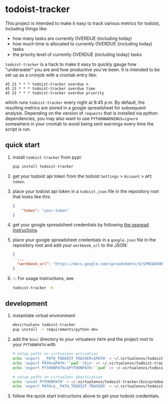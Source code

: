 # todoist-tracker

This project is intended to make it easy to track various metrics for todoist,
including things like:

* how many tasks are currently OVERDUE (including today)
* how much time is allocated to currently OVERDUE (including today) tasks
* the priority level of currently OVERDUE (including today) tasks

`todoist-tracker` is a hack to make it easy to quickly gauge how "underwater"
you are and how productive you've been. It is intended to be set up as a
cronjob with a crontab entry like:

```
45 21 * * * todoist-tracker overdue n
45 21 * * * todoist-tracker overdue time
45 21 * * * todoist-tracker overdue priority
```

which runs `todoist-tracker` every night at 9:45 p.m. By default, the resulting
metrics are stored in a google spreadsheet for subsequent analysis.  Depending
on the version of `requests` that is installed via python dependencies, you may
also want to use `PYTHONWARNINGS=ignore` somewhere in your crontab to avoid
being sent warnings every time the script is run.

## quick start

1. install `todoist-tracker` from pypi:
   ```sh
   pip install todoist-tracker
   ```

1. get your todoist api token from the todoist `Settings` > `Account` > `API
   token`.

1. place your todoist api token in a `todoist.json` file in the repository root
   that looks like this:
   ```json
   {
       "token": "your-token"
   }
   ```

1. get your google spreadsheet credentials by following [the gspread
   instructions](http://gspread.readthedocs.io/en/latest/oauth2.html).

1. place your google spreadsheet credentials in a `google.json` file in the
   repository root and add your `workbook_url` to the JSON:
   ```json
   {
     ...
     "workbook_url": "https://docs.google.com/spreadsheets/d/SPREADSHEET_ID/edit#gid=0"
   }
   ```

1. :boom: For usage instructions, see
   ```sh
   todoist-tracker -h
   ```

## development

1. instantiate virtual environment
   ```sh
   mkvirtualenv todoist-tracker
   pip install -r requirements/python-dev
   ```

1. add the `bin/` directory to your virtualenv `PATH` and the
   project root to your `PYTHONPATH` with
   ```sh
   # setup paths on virtualenv activation
   echo 'export __PATH_TODOIST_TRACKER=$PATH' > ~/.virtualenvs/todoist-tracker/bin/postactivate
   echo 'export PATH=$PATH:'`pwd`'/bin' >> ~/.virtualenvs/todoist-tracker/bin/postactivate
   echo 'export PYTHONPATH=$PYTHONPATH:'`pwd` >> ~/.virtualenvs/todoist-tracker/bin/postactivate

   # setup paths on virtualenv deactivation
   echo 'unset PYTHONPATH' > ~/.virtualenvs/todoist-tracker/bin/predeactivate
   echo 'export PATH=$__PATH_TODOIST_TRACKER' > ~/.virtualenvs/todoist-tracker/bin/predeactivate
   ```

1. follow the quick start instructions above to get your todoist credentials.
